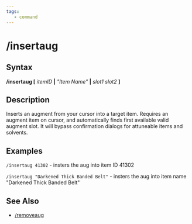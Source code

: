 ```yaml
---
tags:
   - command
---
```

# /insertaug

## Syntax

**/insertaug [** _itemID_ **|** _"Item Name"_ **|** _slot1_ _slot2_ **]**

## Description

Inserts an augment from your cursor into a target item. Requires an augment item on cursor, and automatically finds first available valid augment slot. It will bypass confirmation dialogs for attuneable items and solvents. 

## Examples

`/insertaug 41302` - insters the aug into item ID 41302

`/insertaug "Darkened Thick Banded Belt"` - insters the aug into item name "Darkened Thick Banded Belt"

## See Also

- [/removeaug](removeaug.md)
